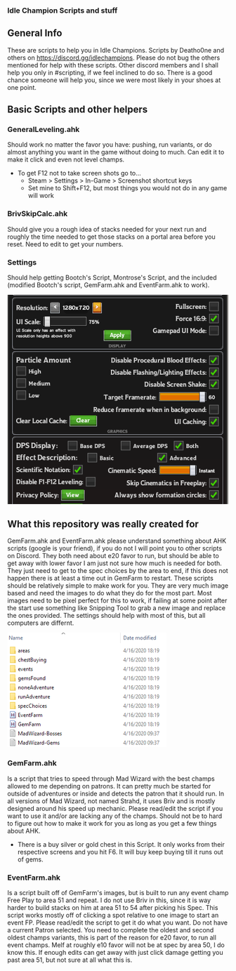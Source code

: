### Idle Champion Scripts and stuff

## General Info

These are scripts to help you in Idle Champions. Scripts by Deatho0ne and others on <https://discord.gg/idlechampions>. Please do not bug the others mentioned for help with these scripts. Other discord members and I shall help you only in #scripting, if we feel inclined to do so. There is a good chance someone will help you, since we were most likely in your shoes at one point.

## Basic Scripts and other helpers

### GeneralLeveling.ahk

Should work no matter the favor you have: pushing, run variants, or do almost anything you want in the game without doing to much. Can edit it to make it click and even not level champs.

- To get F12 not to take screen shots go to...
	- Steam > Settings > In-Game > Screenshot shortcut keys
	- Set mine to Shift+F12, but most things you would not do in any game will work

### BrivSkipCalc.ahk

Should give you a rough idea of stacks needed for your next run and roughly the time needed to get those stacks on a portal area before you reset. Need to edit to get your numbers.

### Settings

Should help getting Bootch's Script, Montrose's Script, and the included (modified Bootch's script, GemFarm.ahk and EventFarm.ahk to work).

![Settings For Scripts to Follow](https://github.com/Deatho0ne/IdleChamp-Deatho0ne/blob/master/ImagesForReadme/SettingsUsed.PNG)

## What this repository was really created for

GemFarm.ahk and EventFarm.ahk please understand something about AHK scripts (google is your friend), if you do not I will point you to other scripts on Discord. They both need about e20 favor to run, but should be able to get away with lower favor I am just not sure how much is needed for both. They just need to get to the spec choices by the area to end, if this does not happen there is at least a time out in GemFarm to restart.
These scripts should be relatively simple to make work for you. They are very much image based and need the images to do what they do for the most part. Most images need to be pixel perfect for this to work, if failing at some point after the start use something like Snipping Tool to grab a new image and replace the ones provided. The settings should help with most of this, but all computers are differnt.

![Diretory for Mad Wizard](https://github.com/Deatho0ne/IdleChamp-Deatho0ne/blob/master/ImagesForReadme/MadWizardDirectory.PNG)

### GemFarm.ahk

Is a script that tries to speed through Mad Wizard with the best champs allowed to me depending on patrons. It can pretty much be started for outside of adventures or inside and detects the patron that it should run. In all versions of Mad Wizard, not named Strahd, it uses Briv and is mostly designed around his speed up mechanic. Please read/edit the script if you want to use it and/or are lacking any of the champs.  Should not be to hard to figure out how to make it work for you as long as you get a few things about AHK.

- There is a buy silver or gold chest in this Script. It only works from their respective screens and you hit F6. It will buy keep buying till it runs out of gems.

### EventFarm.ahk

Is a script built off of GemFarm's images, but is built to run any event champ Free Play to area 51 and repeat. I do not use Briv in this, since it is way harder to build stacks on him at area 51 to 54 after picking his Spec. This script works mostly off of clicking a spot relative to one image to start an event FP. Please read/edit the script to get it do what you want.
Do not have a current Patron selected. You need to complete the oldest and second oldest champs variants, this is part of the reason for e20 favor, to run all event champs. Melf at roughly e10 favor will not be at spec by area 50, I do know this. If enough edits can get away with just click damage getting you past area 51, but not sure at all what this is.
